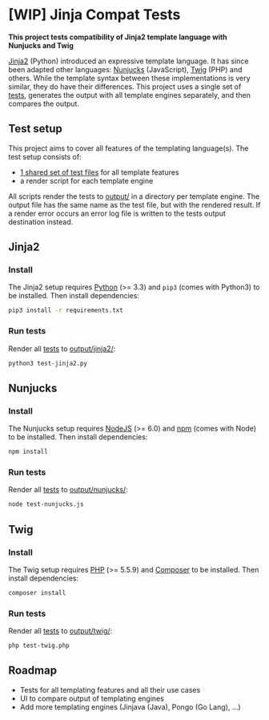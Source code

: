 # [WIP] Jinja Compat Tests

**This project tests compatibility of Jinja2 template language with Nunjucks and Twig**

[Jinja2](http://jinja.pocoo.org/) (Python) introduced an expressive template language. It has since been adapted other languages: [Nunjucks](https://mozilla.github.io/nunjucks/) (JavaScript), [Twig](http://twig.sensiolabs.org/) (PHP) and others. While the template syntax between these implementations is very similar, they do have their differences. This project uses a single set of [tests](tests/), generates the output with all template engines separately, and then compares the output.


## Test setup

This project aims to cover all features of the templating language(s). The test setup consists of:

* [1 shared set of test files](tests) for all template features
* a render script for each template engine

All scripts render the tests to [output/](output/) in a directory per template engine. The output file has the same name as the test file, but with the rendered result. If a render error occurs an error log file is written to the tests output destination instead.


## Jinja2

### Install

The Jinja2 setup requires [Python](https://www.python.org/) (>= 3.3) and `pip3` (comes with Python3) to be installed. Then install dependencies:

```bash
pip3 install -r requirements.txt
```

### Run tests

Render all [tests](tests/) to [output/jinja2/](output/jinja2/):

```bash
python3 test-jinja2.py
```


## Nunjucks

### Install

The Nunjucks setup requires [NodeJS](https://nodejs.org/en/) (>= 6.0) and [npm](https://www.npmjs.com/) (comes with Node) to be installed. Then install dependencies:

```bash
npm install
```

### Run tests

Render all [tests](tests/) to [output/nunjucks/](output/nunjucks/):

```bash
node test-nunjucks.js
```


## Twig

### Install

The Twig setup requires [PHP](https://secure.php.net/) (>= 5.5.9) and [Composer](https://getcomposer.org/) to be installed. Then install dependencies:

```bash
composer install
```

### Run tests

Render all [tests](tests/) to [output/twig/](output/twig/):

```bash
php test-twig.php
```

## Roadmap

* Tests for all templating features and all their use cases
* UI to compare output of templating engines
* Add more templating engines (Jinjava (Java), Pongo (Go Lang), ...)